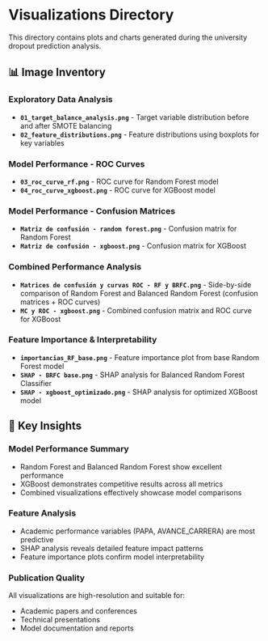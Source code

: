# Visualizations Directory

This directory contains  plots and charts generated during the university dropout prediction analysis.

## 📊 Image Inventory

### Exploratory Data Analysis
- **`01_target_balance_analysis.png`** - Target variable distribution before and after SMOTE balancing
- **`02_feature_distributions.png`** - Feature distributions using boxplots for key variables

### Model Performance - ROC Curves
- **`03_roc_curve_rf.png`** - ROC curve for Random Forest model
- **`04_roc_curve_xgboost.png`** - ROC curve for XGBoost model

### Model Performance - Confusion Matrices
- **`Matriz de confusión - random forest.png`** - Confusion matrix for Random Forest
- **`Matriz de confusión - xgboost.png`** - Confusion matrix for XGBoost

### Combined Performance Analysis
- **`Matrices de confusión y curvas ROC - RF y BRFC.png`** - Side-by-side comparison of Random Forest and Balanced Random Forest (confusion matrices + ROC curves)
- **`MC y ROC - xgboost.png`** - Combined confusion matrix and ROC curve for XGBoost

### Feature Importance & Interpretability
- **`importancias_RF_base.png`** - Feature importance plot from base Random Forest model
- **`SHAP - BRFC base.png`** - SHAP analysis for Balanced Random Forest Classifier
- **`SHAP - xgboost_optimizado.png`** - SHAP analysis for optimized XGBoost model

## 🎯 Key Insights

### Model Performance Summary
- Random Forest and Balanced Random Forest show excellent performance
- XGBoost demonstrates competitive results across all metrics
- Combined visualizations effectively showcase model comparisons

### Feature Analysis
- Academic performance variables (PAPA, AVANCE_CARRERA) are most predictive
- SHAP analysis reveals detailed feature impact patterns
- Feature importance plots confirm model interpretability

### Publication Quality
All visualizations are high-resolution and suitable for:
- Academic papers and conferences
- Technical presentations
- Model documentation and reports